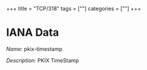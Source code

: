 +++
title = "TCP/318"
tags = [""]
categories = [""]
+++

# IANA Data

_Name:_ pkix-timestamp

_Description:_ PKIX TimeStamp

